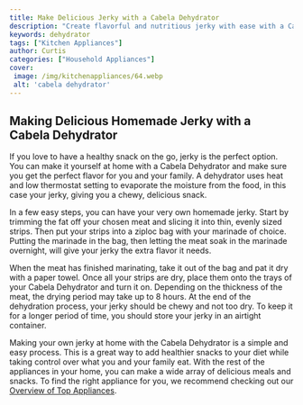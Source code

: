 ```yaml
---
title: Make Delicious Jerky with a Cabela Dehydrator
description: "Create flavorful and nutritious jerky with ease with a Cabela Dehydrator Learn the tips and tricks of jerky-making plus all you need to know about dehydrators in this comprehensive guide"
keywords: dehydrator
tags: ["Kitchen Appliances"]
author: Curtis
categories: ["Household Appliances"]
cover: 
 image: /img/kitchenappliances/64.webp
 alt: 'cabela dehydrator'
---
```

## Making Delicious Homemade Jerky with a Cabela Dehydrator
 
If you love to have a healthy snack on the go, jerky is the perfect option. You can make it yourself at home with a Cabela Dehydrator and make sure you get the perfect flavor for you and your family. A dehydrator uses heat and low thermostat setting to evaporate the moisture from the food, in this case your jerky, giving you a chewy, delicious snack.

In a few easy steps, you can have your very own homemade jerky. Start by trimming the fat off your chosen meat and slicing it into thin, evenly sized strips. Then put your strips into a ziploc bag with your marinade of choice. Putting the marinade in the bag, then letting the meat soak in the marinade overnight, will give your jerky the extra flavor it needs.

When the meat has finished marinating, take it out of the bag and pat it dry with a paper towel. Once all your strips are dry, place them onto the trays of your Cabela Dehydrator and turn it on. Depending on the thickness of the meat, the drying period may take up to 8 hours. At the end of the dehydration process, your jerky should be chewy and not too dry. To keep it for a longer period of time, you should store your jerky in an airtight container.

Making your own jerky at home with the Cabela Dehydrator is a simple and easy process. This is a great way to add healthier snacks to your diet while taking control over what you and your family eat. With the rest of the appliances in your home, you can make a wide array of delicious meals and snacks. To find the right appliance for you, we recommend checking out our [Overview of Top Appliances](./pages/appliance-overview).
